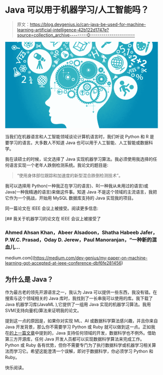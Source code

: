 # Java 可以用于机器学习/人工智能吗？

> 原文：<https://blog.devgenius.io/can-java-be-used-for-machine-learning-artificial-intelligence-42b122d1747e?source=collection_archive---------0----------------------->

![](img/5944e6c565dfa2002e8eeb7c95bb52fe.png)

当我们在机器语言和人工智能领域谈论计算机语言时，我们听说 Python 和 R 是要学习的语言。大多数人不知道 Java 也可以用于人工智能、人工智能或数据科学。

我在读硕士的时候，论文选择了 Java 实现机器学习算法。我必须使用我选择的任何语言实现一个老年人跌倒检测系统。我论文的题目是:

> “使用身体部位跟踪和加速度的新型混合跌倒检测技术”。

我可以选择用 Python(一种我正在学习的语言)、R(一种我从未用过的语言)或 Java(一种我精通的语言)来做这件事。知道 Java 不是这个领域的主流语言，我把它作为一个挑战，开始用 MySQL 数据库支持的 Java 实现我的项目。

同一篇论文在 IEEE 会议上被接受。阅读更多信息:

[](https://medium.com/dev-genius/my-paper-on-machine-learning-got-accepted-at-ieee-conference-dbf6fe281456) [## 我关于机器学习的论文在 IEEE 会议上被接受了

### Ahmed Ahsan Khan，Abeer Alsadoon，Shatha Habeeb Jafer，P.W.C. Prasad，Oday D. Jerew，Paul Manoranjan，“一种新的混血儿…

medium.com](https://medium.com/dev-genius/my-paper-on-machine-learning-got-accepted-at-ieee-conference-dbf6fe281456) 

## 为什么是 Java？

作为最古老的领先开源语言之一，我认为 Java 可以提供一些东西，我没有错。在搜索与这个领域相关的 Java 库时，我找到了一长串我可以使用的库。我下载了 Java 机器学习库(JavaML ),它提供了一组用 Java 实现的机器学习算法。我用 SVM(支持向量机)算法来证明我的论文。

提到这一点的原因是，如果你对实现 ML、AI 或数据科学算法感兴趣，并且你来自 Java 开发背景，那么你不需要学习 Python 或 Ruby 就可以做到这一点。正如我在[的上一篇文章](https://medium.com/@ahmedahsankhan/is-java-obsolete-1a77d3bbe92d)中提到的，Java 支持任何领域的开发，数据科学也不例外。借助第三方开源库，任何 Java 开发人员都可以实现数据科学算法来完成工作。Python 或 Ruby 各有优势，但你不需要专门为了执行数据科学或机器学习相关算法而学习它。希望这能澄清一个误解，即对于数据科学，你必须学习 Python 和 Ruby。

快乐阅读。